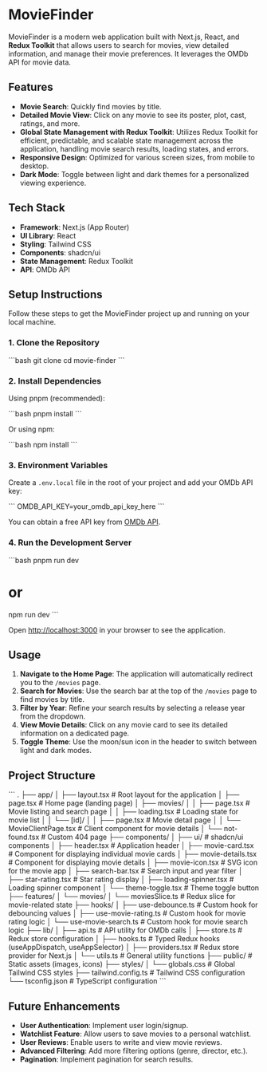 # MovieFinder

MovieFinder is a modern web application built with Next.js, React, and **Redux Toolkit** that allows users to search for movies, view detailed information, and manage their movie preferences. It leverages the OMDb API for movie data.

## Features

*   **Movie Search**: Quickly find movies by title.
*   **Detailed Movie View**: Click on any movie to see its poster, plot, cast, ratings, and more.
*   **Global State Management with Redux Toolkit**: Utilizes Redux Toolkit for efficient, predictable, and scalable state management across the application, handling movie search results, loading states, and errors.
*   **Responsive Design**: Optimized for various screen sizes, from mobile to desktop.
*   **Dark Mode**: Toggle between light and dark themes for a personalized viewing experience.

## Tech Stack

*   **Framework**: Next.js (App Router)
*   **UI Library**: React
*   **Styling**: Tailwind CSS
*   **Components**: shadcn/ui
*   **State Management**: Redux Toolkit
*   **API**: OMDb API

## Setup Instructions

Follow these steps to get the MovieFinder project up and running on your local machine.

### 1. Clone the Repository

\`\`\`bash
git clone <your-repository-url>
cd movie-finder
\`\`\`

### 2. Install Dependencies

Using pnpm (recommended):

\`\`\`bash
pnpm install
\`\`\`

Or using npm:

\`\`\`bash
npm install
\`\`\`

### 3. Environment Variables

Create a `.env.local` file in the root of your project and add your OMDb API key:

\`\`\`
OMDB_API_KEY=your_omdb_api_key_here
\`\`\`

You can obtain a free API key from [OMDb API](http://www.omdbapi.com/).

### 4. Run the Development Server

\`\`\`bash
pnpm run dev
# or
npm run dev
\`\`\`

Open [http://localhost:3000](http://localhost:3000) in your browser to see the application.

## Usage

1.  **Navigate to the Home Page**: The application will automatically redirect you to the `/movies` page.
2.  **Search for Movies**: Use the search bar at the top of the `/movies` page to find movies by title.
3.  **Filter by Year**: Refine your search results by selecting a release year from the dropdown.
4.  **View Movie Details**: Click on any movie card to see its detailed information on a dedicated page.
5.  **Toggle Theme**: Use the moon/sun icon in the header to switch between light and dark modes.

## Project Structure

\`\`\`
.
├── app/
│   ├── layout.tsx             # Root layout for the application
│   ├── page.tsx               # Home page (landing page)
│   ├── movies/
│   │   ├── page.tsx           # Movie listing and search page
│   │   ├── loading.tsx        # Loading state for movie list
│   │   └── [id]/
│   │       ├── page.tsx       # Movie detail page
│   │       └── MovieClientPage.tsx # Client component for movie details
│   └── not-found.tsx          # Custom 404 page
├── components/
│   ├── ui/                    # shadcn/ui components
│   ├── header.tsx             # Application header
│   ├── movie-card.tsx         # Component for displaying individual movie cards
│   ├── movie-details.tsx      # Component for displaying movie details
│   ├── movie-icon.tsx         # SVG icon for the movie app
│   ├── search-bar.tsx         # Search input and year filter
│   ├── star-rating.tsx        # Star rating display
│   ├── loading-spinner.tsx    # Loading spinner component
│   └── theme-toggle.tsx       # Theme toggle button
├── features/
│   └── movies/
│       └── moviesSlice.ts     # Redux slice for movie-related state
├── hooks/
│   ├── use-debounce.ts        # Custom hook for debouncing values
│   ├── use-movie-rating.ts    # Custom hook for movie rating logic
│   └── use-movie-search.ts    # Custom hook for movie search logic
├── lib/
│   ├── api.ts                 # API utility for OMDb calls
│   ├── store.ts               # Redux store configuration
│   ├── hooks.ts               # Typed Redux hooks (useAppDispatch, useAppSelector)
│   ├── providers.tsx          # Redux store provider for Next.js
│   └── utils.ts               # General utility functions
├── public/                    # Static assets (images, icons)
├── styles/
│   └── globals.css            # Global Tailwind CSS styles
├── tailwind.config.ts         # Tailwind CSS configuration
└── tsconfig.json              # TypeScript configuration
\`\`\`

## Future Enhancements

*   **User Authentication**: Implement user login/signup.
*   **Watchlist Feature**: Allow users to save movies to a personal watchlist.
*   **User Reviews**: Enable users to write and view movie reviews.
*   **Advanced Filtering**: Add more filtering options (genre, director, etc.).
*   **Pagination**: Implement pagination for search results.
